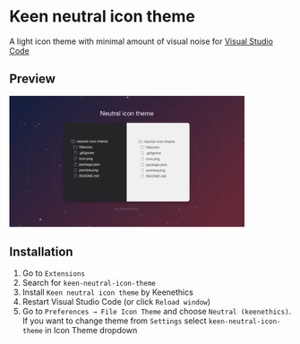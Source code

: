 # Keen neutral icon theme

A light icon theme with minimal amount of visual noise for [Visual Studio Code](http://code.visualstudio.com)

## Preview

<img src="https://github.com/keenethics/neutral-icon-theme/raw/master/preview.png" title="Neutral icons preview" width="420"/>

## Installation

1. Go to `Extensions`
2. Search for `keen-neutral-icon-theme`
3. Install `Keen neutral icon theme` by Keenethics
4. Restart Visual Studio Code (or click `Reload window`)
5. Go to `Preferences → File Icon Theme` and choose `Neutral (keenethics)`. If you want to change theme from `Settings` select `keen-neutral-icon-theme` in Icon Theme dropdown
